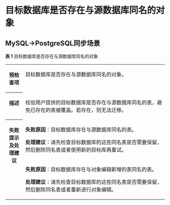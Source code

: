# 目标数据库是否存在与源数据库同名的对象<a name="drs_03_040"></a>

## MySQL-\>PostgreSQL同步场景<a name="section20966122382318"></a>

**表 1**  目标数据库是否存在与源数据库同名的对象

<a name="table18108192214474"></a>
<table><tbody><tr id="row19108192294711"><th class="firstcol" valign="top" width="11%" id="mcps1.2.3.1.1"><p id="p191087222477"><a name="p191087222477"></a><a name="p191087222477"></a><strong id="b13108162214473"><a name="b13108162214473"></a><a name="b13108162214473"></a>预检查项</strong></p>
</th>
<td class="cellrowborder" valign="top" width="89%" headers="mcps1.2.3.1.1 "><p id="p01081022104711"><a name="p01081022104711"></a><a name="p01081022104711"></a>目标数据库是否存在与源数据库同名的对象。</p>
</td>
</tr>
<tr id="row3108132254714"><th class="firstcol" valign="top" width="11%" id="mcps1.2.3.2.1"><p id="p1710810224473"><a name="p1710810224473"></a><a name="p1710810224473"></a><strong id="b510892211472"><a name="b510892211472"></a><a name="b510892211472"></a>描述</strong></p>
</th>
<td class="cellrowborder" valign="top" width="89%" headers="mcps1.2.3.2.1 "><p id="p15372705185323"><a name="p15372705185323"></a><a name="p15372705185323"></a>校验用户提供的目标数据库是否存在与源数据库同名的表，避免已存在的表被覆盖。若存在，则无法迁移。</p>
</td>
</tr>
<tr id="row212432224711"><th class="firstcol" rowspan="2" valign="top" width="11%" id="mcps1.2.3.3.1"><p id="p1412462211472"><a name="p1412462211472"></a><a name="p1412462211472"></a><strong id="b111246227470"><a name="b111246227470"></a><a name="b111246227470"></a>失败提示及<strong id="b117671048113514"><a name="b117671048113514"></a><a name="b117671048113514"></a>处理建议</strong></strong></p>
</th>
<td class="cellrowborder" valign="top" width="89%" headers="mcps1.2.3.3.1 "><p id="p18705213564"><a name="p18705213564"></a><a name="p18705213564"></a><strong id="b16814162110612"><a name="b16814162110612"></a><a name="b16814162110612"></a>失败原因</strong>：目标数据库存在与源数据库同名的表。</p>
<p id="p2078920417274"><a name="p2078920417274"></a><a name="p2078920417274"></a><strong id="b478954113278"><a name="b478954113278"></a><a name="b478954113278"></a>处理建议</strong>：请先检查目标数据库的这些同名表是否需要保留，然后删除同名表或者使用新的目标库再重试。</p>
</td>
</tr>
<tr id="row18572038124010"><td class="cellrowborder" valign="top" headers="mcps1.2.3.3.1 "><p id="p171976884113"><a name="p171976884113"></a><a name="p171976884113"></a><strong id="b8197983412"><a name="b8197983412"></a><a name="b8197983412"></a>失败原因</strong>：目标数据库存在与对象编辑新增的表同名的表。</p>
<p id="p132384614402"><a name="p132384614402"></a><a name="p132384614402"></a><strong id="b1032304610401"><a name="b1032304610401"></a><a name="b1032304610401"></a>处理建议</strong>：请先检查目标数据库的这些同名表是否需要保留，然后删除同名表或者重新进行对象编辑。</p>
</td>
</tr>
</tbody>
</table>

